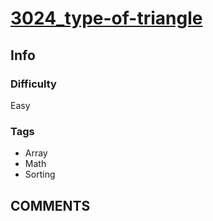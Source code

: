 # [3024_type-of-triangle](https://leetcode.com/problems/type-of-triangle/)

## Info

### Difficulty

Easy

### Tags

- Array
- Math
- Sorting

## __COMMENTS__

> 
